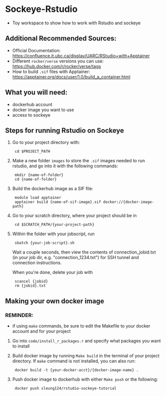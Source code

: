 # Sockeye-Rstudio

- Toy workspace to show how to work with Rstudio and sockeye

## Additional Recommended Sources:
- Official Documentation: https://confluence.it.ubc.ca/display/UARC/RStudio+with+Apptainer
- Different `rocker/verse` versions you can use: https://hub.docker.com/r/rocker/verse/tags
- How to build `.sif` files with Apptainer: https://apptainer.org/docs/user/1.0/build_a_container.html

## What you will need:
- dockerhub account
- docker image you want to use
- access to sockeye

## Steps for running Rstudio on Sockeye
1. Go to your project directory with:

        cd $PROJECT_PATH

2. Make a new folder `images` to store the `.sif` images needed to run rstudio, and go into it with the following commands:

        mkdir {name-of-folder}
        cd {name-of-folder}

3. Build the dockerhub image as a SIF file:

        module load apptainer
        apptainer build {name-of-sif-image}.sif docker://{docker-image-path}

4. Go to your scratch directory, where your project should be in 

        cd $SCRATCH_PATH/{your-project-path}

5. Within the folder with your jobscript, run

        sbatch {your-job-script}.sh

    Wait a couple seconds, then view the contents of connection_jobid.txt (in your job dir, e.g. "connection_1234.txt") for SSH tunnel and connection instructions.

    When you're done, delete your job with 

        scancel {jobid}
        rm {jobid}.txt


        

## Making your own docker image

### REMINDER:
- if using `make` commands, be sure to edit the Makefile to your docker account and for your project

1. Go into `code/install_r_packages.r` and specify what packages you want to install
2. Build docker image by running `Make build` in the terminal of your project directory. If `make` command is not installed, you can also run:

        docker build -t {your-docker-acct}/{docker-image-name} .

3. Push docker image to dockerhub with either `Make push` or the following:

        docker push sleung124/rstudio-sockeye-tutorial